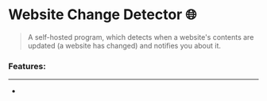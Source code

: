 # Website Change Detector 🌐 
 
> A self-hosted program, which detects when a website's contents are updated (a website has changed) and notifies you about it.

### Features:

---
 - 

